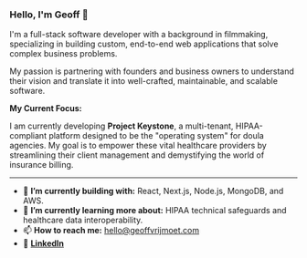 <!--
**geoffvrijmoet/geoffvrijmoet** is a ✨ _special_ ✨ repository because its `README.md` (this file) appears on your GitHub profile.

Here are some ideas to get you started:

- 🔭 I’m currently working on ...
- 🌱 I’m currently learning ...
- 👯 I’m looking to collaborate on ...
- 🤔 I’m looking for help with ...
- 💬 Ask me about ...
- 📫 How to reach me: ...
- 😄 Pronouns: ...
- ⚡ Fun fact: ...
-->


### Hello, I'm Geoff 👋

I'm a full-stack software developer with a background in filmmaking, specializing in building custom, end-to-end web applications that solve complex business problems.

My passion is partnering with founders and business owners to understand their vision and translate it into well-crafted, maintainable, and scalable software.

**My Current Focus:**

I am currently developing **Project Keystone**, a multi-tenant, HIPAA-compliant platform designed to be the "operating system" for doula agencies. My goal is to empower these vital healthcare providers by streamlining their client management and demystifying the world of insurance billing.

---

- 🔭 **I’m currently building with:** React, Next.js, Node.js, MongoDB, and AWS.
- 🌱 **I’m currently learning more about:** HIPAA technical safeguards and healthcare data interoperability.
- 📫 **How to reach me:** hello@geoffvrijmoet.com
- 🔗 **[LinkedIn](https://linkedin.com/in/geoffvrijmoet)** 

